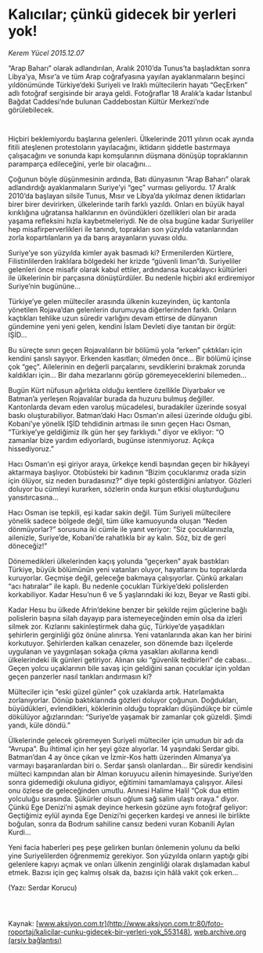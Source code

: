 # Kalıcılar; çünkü gidecek bir yerleri yok!

*Kerem Yücel 2015.12.07*

<div class="pNewsDetailMainContent ctx_content" itemprop="articleBody">
 <p>
  “Arap Baharı” olarak adlandırılan, Aralık 2010’da Tunus’ta başladıktan sonra Libya’ya, Mısır’a ve tüm Arap coğrafyasına yayılan ayaklanmaların beşinci yıldönümünde Türkiye’deki Suriyeli ve Iraklı mültecilerin hayatı “GeçErken” adlı fotoğraf sergisinde bir araya geldi. Fotoğraflar 18 Aralık’a kadar İstanbul Bağdat Caddesi’nde bulunan Caddebostan Kültür Merkezi’nde görülebilecek.
 </p>
 <p>
  <img alt="" src="http://web.archive.org/web/20151214213137im_/http://medya.turkishreview.org//aksiyon/2015/12/07/573491.jpg"/>
 </p>
 <p>
  <img alt="" src="http://web.archive.org/web/20151214213137im_/http://medya.turkishreview.org//aksiyon/2015/12/07/573492.jpg "/>
 </p>
 <p>
  Hiçbiri beklemiyordu başlarına gelenleri. Ülkelerinde 2011 yılının ocak ayında fitili ateşlenen protestoların yayılacağını, iktidarın şiddetle bastırmaya çalışacağını ve sonunda kapı komşularının düşmana dönüşüp topraklarının paramparça edileceğini, yerle bir olacağını…
 </p>
 <p>
  Çoğunun böyle düşünmesinin ardında, Batı dünyasının “Arap Baharı” olarak adlandırdığı ayaklanmaların Suriye’yi “geç” vurması geliyordu. 17 Aralık 2010’da başlayan silsile Tunus, Mısır ve Libya’da yıkılmaz denen iktidarları birer birer devirirken, ülkelerinde tarih farklı yazıldı. Onları en büyük hayal kırıklığına uğratansa halklarının en övündükleri özellikleri olan bir arada yaşama refleksini hızla kaybetmeleriydi. Ne de olsa bugüne kadar Suriyeliler hep misafirperverlikleri ile tanındı, toprakları son yüzyılda vatanlarından zorla kopartılanların ya da barış arayanların yuvası oldu.
 </p>
 <p>
  Suriye’ye son yüzyılda kimler ayak basmadı ki? Ermenilerden Kürtlere, Filistinlilerden Iraklılara bölgedeki her krizde “güvenli liman”dı. Suriyeliler gelenleri önce misafir olarak kabul ettiler, ardındansa kucaklayıcı kültürleri ile ülkelerinin bir parçasına dönüştürdüler. Bu nedenle hiçbiri akıl erdiremiyor Suriye’nin bugününe…
 </p>
 <p>
  Türkiye’ye gelen mülteciler arasında ülkenin kuzeyinden, üç kantonla yönetilen Rojava’dan gelenlerin durumuysa diğerlerinden farklı. Onların kaçtıkları tehlike uzun süredir varlığını devam ettirse de dünyanın gündemine yeni yeni gelen, kendini İslam Devleti diye tanıtan bir örgüt: IŞİD...
 </p>
 <p>
  Bu süreçte sınırı geçen Rojavalıların bir bölümü yola “erken” çıktıkları için kendini şanslı sayıyor. Erkenden kasıtları; ölmeden önce… Bir bölümü içinse çok “geç”. Ailelerinin en değerli parçalarını, sevdiklerini bırakmak zorunda kaldıkları için… Bir daha mezarlarını görüp göremeyeceklerini bilemeden…
 </p>
 <p>
  Bugün Kürt nüfusun ağırlıkta olduğu kentlere özellikle Diyarbakır ve Batman’a yerleşen Rojavalılar burada da huzuru bulmuş değiller. Kantonlarda devam eden varoluş mücadelesi, buradakiler üzerinde sosyal baskı oluşturabiliyor. Batman’daki Hacı Osman’ın ailesi üzerinde olduğu gibi. Kobani’ye yönelik IŞİD tehdidinin artması ile sınırı geçen Hacı Osman, “Türkiye’ye geldiğimiz ilk gün her şey farklıydı.” diyor ve ekliyor: “O zamanlar bize yardım ediyorlardı, bugünse istenmiyoruz. Açıkça hissediyoruz.”
 </p>
 <p>
  Hacı Osman’ın eşi giriyor araya, ürkekçe kendi başından geçen bir hikâyeyi aktarmaya başlıyor. Otobüsteki bir kadının “Bizim çocuklarımız orada sizin için ölüyor, siz neden buradasınız?” diye tepki gösterdiğini anlatıyor. Gözleri doluyor bu cümleyi kurarken, sözlerin onda kurşun etkisi oluşturduğunu yansıtırcasına…
 </p>
 <p>
  Hacı Osman ise tepkili, eşi kadar sakin değil. Tüm Suriyeli mültecilere yönelik sadece bölgede değil, tüm ülke kamuoyunda oluşan “Neden dönmüyorlar?” sorusuna iki cümle ile yanıt veriyor: “Siz çocuklarınızla, ailenizle, Suriye’de, Kobani’de rahatlıkla bir ay kalın. Söz, biz de geri döneceğiz!”
 </p>
 <p>
  Dönemedikleri ülkelerinden kaçış yolunda “geçerken” ayak bastıkları Türkiye, büyük bölümünün yeni vatanları oluyor, hayatlarını bu topraklarda kuruyorlar. Geçmişe değil, geleceğe bakmaya çalışıyorlar. Çünkü arkaları “acı hatıralar” ile kaplı. Bu nedenle çocukları Türkiye’deki polislerden korkabiliyor. Kadar Hesu’nun 6 ve 5 yaşlarındaki iki kızı, Beyar ve Rasti gibi.
 </p>
 <p>
  Kadar Hesu bu ülkede Afrin’dekine benzer bir şekilde rejim güçlerine bağlı polislerin başına silah dayayıp para istemeyeceğinden emin olsa da izleri silmek zor. Kızlarını sakinleştirmek daha güç, Türkiye’de yaşadıkları şehirlerin gerginliği göz önüne alınırsa. Yeni vatanlarında akan kan her birini korkutuyor. Şehirlerden kalkan cenazeler, son dönemde bazı ilçelerde uygulanan ve yaygınlaşan sokağa çıkma yasakları akıllarına kendi ülkelerindeki ilk günleri getiriyor. Alınan sıkı “güvenlik tedbirleri” de cabası… Geçen yolcu uçaklarının bile savaş için geldiğini sanan çocuklar için yoldan geçen panzerler nasıl tankları andırmasın ki?
 </p>
 <p>
  Mülteciler için “eski güzel günler” çok uzaklarda artık. Hatırlamakta zorlanıyorlar. Dönüp baktıklarında gözleri doluyor çoğunun. Doğdukları, büyüdükleri, evlendikleri, köklerinin olduğu toprakları düşündükçe bir cümle dökülüyor ağızlarından: “Suriye’de yaşamak bir zamanlar çok güzeldi. Şimdi yandı, küle döndü.”
 </p>
 <p>
  Ülkelerinde gelecek göremeyen Suriyeli mülteciler için umudun bir adı da “Avrupa”. Bu ihtimal için her şeyi göze alıyorlar. 14 yaşındaki Serdar gibi. Batman’dan 4 ay önce çıkan ve İzmir-Kos hattı üzerinden Almanya’ya varmayı başaranlardan biri o. Serdar şanslı olanlardan… Bir süredir kendisini mülteci kampından alan bir Alman koruyucu ailenin himayesinde. Suriye’den sonra gidemediği okuluna gidiyor, eğitimini tamamlamaya çalışıyor. Ailesi onu özlese de geleceğinden umutlu. Annesi Halime Halil “Çok dua ettim yolculuğu sırasında. Şükürler olsun oğlum sağ salim ulaştı oraya.” diyor. Çünkü Ege Denizi’ni aşmak deyince herkesin gözüne aynı fotoğraf geliyor: Geçtiğimiz eylül ayında Ege Denizi’ni geçerken kardeşi ve annesi ile birlikte boğulan, sonra da Bodrum sahiline cansız bedeni vuran Kobanili Aylan Kurdi...
 </p>
 <p>
  Yeni facia haberleri peş peşe gelirken bunları önlemenin yolunu da belki yine Suriyelilerden öğrenmemiz gerekiyor. Son yüzyılda onların yaptığı gibi gelenlere kapıyı açmak ve onları ülkenin zenginliği olarak dışlamadan kabul etmek. Bazısı için geç kalmış olsak da, bazısı için hâlâ vakit çok erken…
 </p>
 <p>
  (Yazı: Serdar Korucu)
 </p>
 <p>
  <img alt="" src="http://web.archive.org/web/20151214213137im_/http://medya.turkishreview.org//aksiyon/2015/12/07/573493.jpg "/>
 </p>
 <p>
  <img alt="" src="http://web.archive.org/web/20151214213137im_/http://medya.turkishreview.org//aksiyon/2015/12/07/573494.jpg "/>
 </p>
 <p>
  <img alt="" src="http://web.archive.org/web/20151214213137im_/http://medya.turkishreview.org//aksiyon/2015/12/07/573495.jpg "/>
 </p>
</div>


Kaynak: [www.aksiyon.com.tr](http://www.aksiyon.com.tr:80/foto-roportaj/kalicilar-cunku-gidecek-bir-yerleri-yok_553148), [web.archive.org (arşiv bağlantısı)](http://web.archive.org/web/20151214213137/http://www.aksiyon.com.tr:80/foto-roportaj/kalicilar-cunku-gidecek-bir-yerleri-yok_553148)
